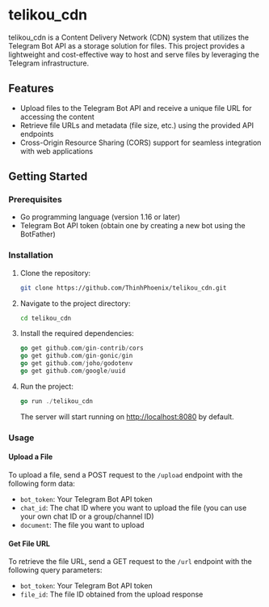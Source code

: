 # telikou_cdn

telikou_cdn is a Content Delivery Network (CDN) system that utilizes the Telegram Bot API as a storage solution for files. This project provides a lightweight and cost-effective way to host and serve files by leveraging the Telegram infrastructure.

## Features

- Upload files to the Telegram Bot API and receive a unique file URL for accessing the content
- Retrieve file URLs and metadata (file size, etc.) using the provided API endpoints
- Cross-Origin Resource Sharing (CORS) support for seamless integration with web applications

## Getting Started

### Prerequisites

- Go programming language (version 1.16 or later)
- Telegram Bot API token (obtain one by creating a new bot using the BotFather)

### Installation

1. Clone the repository:

    ```bash
    git clone https://github.com/ThinhPhoenix/telikou_cdn.git
    ```

2. Navigate to the project directory:

    ```bash
    cd telikou_cdn
    ```

3. Install the required dependencies:

    ```go
    go get github.com/gin-contrib/cors
    go get github.com/gin-gonic/gin
    go get github.com/joho/godotenv
    go get github.com/google/uuid
    ```

4. Run the project:

    ```go
    go run ./telikou_cdn
    ```

    The server will start running on [http://localhost:8080](http://localhost:8080) by default.

### Usage

#### Upload a File

To upload a file, send a POST request to the `/upload` endpoint with the following form data:

- `bot_token`: Your Telegram Bot API token
- `chat_id`: The chat ID where you want to upload the file (you can use your own chat ID or a group/channel ID)
- `document`: The file you want to upload

#### Get File URL

To retrieve the file URL, send a GET request to the `/url` endpoint with the following query parameters:

- `bot_token`: Your Telegram Bot API token
- `file_id`: The file ID obtained from the upload response
